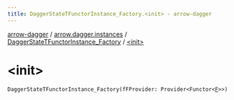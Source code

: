 ```yaml
---
title: DaggerStateTFunctorInstance_Factory.<init> - arrow-dagger
---
```


[arrow-dagger](../../index.html) / [arrow.dagger.instances](../index.html) / [DaggerStateTFunctorInstance_Factory](index.html) / [&lt;init&gt;](./-init-.html)

# &lt;init&gt;

`DaggerStateTFunctorInstance_Factory(fFProvider: Provider<Functor<`[`F`](index.html#F)`>>)`